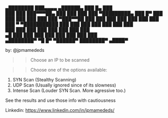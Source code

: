 
   ▄████████ ███▄▄▄▄    ▄██████▄  ███    █▄      ███     
  ███    ███ ███▀▀▀██▄ ███    ███ ███    ███ ▀█████████▄ 
  ███    █▀  ███   ███ ███    ███ ███    ███    ▀███▀▀██ 
  ███        ███   ███ ███    ███ ███    ███     ███   ▀ 
▀███████████ ███   ███ ███    ███ ███    ███     ███     
         ███ ███   ███ ███    ███ ███    ███     ███     
   ▄█    ███ ███   ███ ███    ███ ███    ███     ███     
 ▄████████▀   ▀█   █▀   ▀██████▀  ████████▀     ▄████▀   
                                                         

 

 by: @jpmamededs

>> Choose an IP to be scanned

>> Choose one of the options available:
1) SYN Scan (Stealthy Scanning)
2) UDP Scan (Usually ignored since of its slowness)
3) Intense Scan (Louder SYN Scan. More agressive too.)

See the results and use those info with cautiousness

Linkedin: https://www.linkedin.com/in/jpmamededs/

